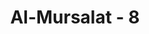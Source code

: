 ---
title: "Al-Mursalat - 8"
no: 8
arabic_no: ٨
ayah: فَاِذَا النُّجُوْمُ طُمِسَتْۙ
translation: "Maka apabila bintang-bintang dihapuskan,"
tafsir: "Dalam ayat ini, Allah menerangkan bahwa pada waktu kedatangan hari Kiamat itu, cahaya bintang-bintang telah dihilangkan karena sumbernya telah berantakan, sebagaimana tersebut dalam ayat lain:\n\nDan apabila bintang-bintang berjatuhan. (at-Takwir/81: 2)"
---
